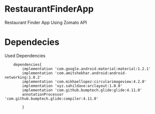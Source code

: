 # RestaurantFinderApp
Restaurant Finder App Using Zomato API


# Dependecies

Used Dependencies
  
  
 
 
        dependencies{
            implementation 'com.google.android.material:material:1.2.1'
            implementation 'com.amitshekhar.android:android-networking:1.0.2'
            implementation 'com.mikhaellopez:circularimageview:4.2.0'
            implementation 'xyz.sahildave:arclayout:1.0.0'
            implementation 'com.github.bumptech.glide:glide:4.11.0'
            annotationProcessor 'com.github.bumptech.glide:compiler:4.11.0' 
            
            }
    
